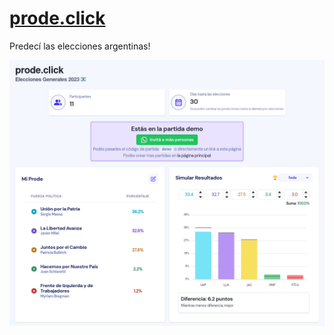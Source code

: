 # [prode.click](https://prode.click/)

Predecí las elecciones argentinas!

<img src='public/img/fullscreen.png'>
